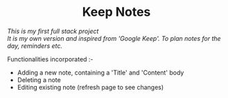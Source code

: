 <h1 align="center">Keep Notes</h1>

*This is my first full stack project <br>
It is my own version and inspired from 'Google Keep'. To plan notes for the day, reminders etc.*

Functionalities incorporated :-
* Adding a new note, containing a 'Title' and 'Content' body
* Deleting a note
* Editing existing note (refresh page to see changes)
